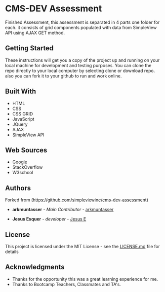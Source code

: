 # CMS-DEV Assessment

Finished Assessment, this assessment is separated in 4 parts one folder for each.
it consists of grid components populated with data from SimpleView API using AJAX GET method.

## Getting Started

These instructions will get you a copy of the project up and running on your local machine for development and testing purposes.
You can clone the repo directly to your local computer by selecting clone or download repo. 
also you can fork it to your github to run and work online.

## Built With

* HTML
* CSS
* CSS GRID
* JavaScript
* JQuery
* AJAX
* SimpleView API

## Web Sources

* Google
* StackOverflow
* W3school

## Authors
Forked from (https://github.com/simpleviewinc/cms-dev-assessment)

* **arkmuntasser** - *Main Contributor* - [arkmuntasser](https://github.com/arkmuntasser)

* **Jesus Esquer** - *developer* - [Jesus E](https://github.com/jm27)


## License

This project is licensed under the MIT License - see the [LICENSE.md](LICENSE.md) file for details

## Acknowledgments

* Thanks for the opportunity this was a great learning experience for me.
* Thanks to Bootcamp Teachers, Classmates and TA's.
